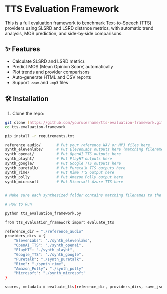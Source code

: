 # TTS Evaluation Framework

This is a full evaluation framework to benchmark Text-to-Speech (TTS) providers using SLSRD and LSRD distance metrics, with automatic trend analysis, MOS prediction, and side-by-side comparisons.

## ✨ Features
- Calculate SLSRD and LSRD metrics
- Predict MOS (Mean Opinion Score) automatically
- Plot trends and provider comparisons
- Auto-generate HTML and CSV reports
- Support `.wav` and `.mp3` files

## 🛠 Installation

1. Clone the repo:

```bash
git clone [https://github.com/yourusername/tts-evaluation-framework.git](https://github.com/meca-technologies/tts-evaluation-framework.git)
cd tts-evaluation-framework

pip install -r requirements.txt

reference_audio/       # Put your reference WAV or MP3 files here
synth_elevenlabs/      # Put ElevenLabs outputs here (matching filenames)
synth_openai/          # Put OpenAI TTS outputs here
synth_playht/          # Put PlayHT outputs here
synth_google/          # Put Google TTS outputs here
synth_puretalk/        # Put Puretalk TTS outputs here
synth_rime/            # Put Rime TTS output here
synth_polly            # Put Amazon Polly output here
synth_microsoft        # Put Micorsoft Azure TTS here


# Make sure each synthesized folder contains matching filenames to the reference.

# How to Run

python tts_evaluation_framework.py

from tts_evaluation_framework import evaluate_tts

reference_dir = "./reference_audio"
providers_dirs = {
    "ElevenLabs": "./synth_elevenlabs",
    "OpenAI_TTS": "./synth_openai",
    "PlayHT": "./synth_playht",
    "Google_TTS": "./synth_google",
    "Puretalk": "./synth_puretalk",
    "Rime": "./synth_rime",
    "Amazon_Polly": "./synth_polly",
    "Microsoft": "./synth_microsoft"
}

scores, metadata = evaluate_tts(reference_dir, providers_dirs, save_json_path="results/results.json", save_csv_path="results/results.csv", verbose=True, show_plots=True)
